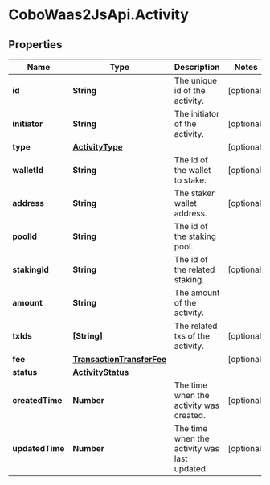 # CoboWaas2JsApi.Activity

## Properties

Name | Type | Description | Notes
------------ | ------------- | ------------- | -------------
**id** | **String** | The unique id of the activity. | [optional] 
**initiator** | **String** | The initiator of the activity. | [optional] 
**type** | [**ActivityType**](ActivityType.md) |  | [optional] 
**walletId** | **String** | The id of the wallet to stake. | [optional] 
**address** | **String** | The staker wallet address. | [optional] 
**poolId** | **String** | The id of the staking pool. | 
**stakingId** | **String** | The id of the related staking. | [optional] 
**amount** | **String** | The amount of the activity. | 
**txIds** | **[String]** | The related txs of the activity. | [optional] 
**fee** | [**TransactionTransferFee**](TransactionTransferFee.md) |  | [optional] 
**status** | [**ActivityStatus**](ActivityStatus.md) |  | 
**createdTime** | **Number** | The time when the activity was created. | [optional] 
**updatedTime** | **Number** | The time when the activity was last updated. | [optional] 


